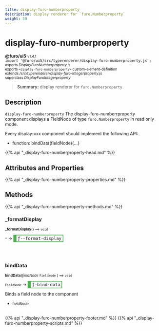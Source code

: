 ```yaml
---
title: display-furo-numberproperty
description: display renderer for `furo.Numberproperty`
weight: 50
---
```


# display-furo-numberproperty
**@furo/ui5** <small>v1.4.1</small>
<br>`import '@furo/ui5/src/typerenderer/display-furo-numberproperty.js';`<small>
<br>exports *DisplayFuroNumberproperty* js
<br>exports `<display-furo-numberproperty>` custom-element-definition
<br>extends */src/typerenderer/display-furo-integerproperty.js*
<br>superclass *DisplayFuroIntegerproperty*</small>

> **Summary:** display renderer for `furo.Numberproperty`

## Description

`display-furo-numberproperty`
The display-furo-numberrproperty component displays a FieldNode of type `furo.Numberproperty` in read only mode.

Every display-xxx component should implement the following API:
- function: bindData(fieldNode){...}

{{% api "_display-furo-numberproperty-head.md" %}}

## Attributes and Properties
{{% api "_display-furo-numberproperty-properties.md" %}}






## Methods
{{% api "_display-furo-numberproperty-methods.md" %}}


### **_formatDisplay**
<small>**_formatDisplay**() ⟹ `void`</small>

<small>`*`</small> →
<span  style="border-width:2px 2px 2px 10px; border-style: solid;border-color:  rgb(76, 175, 80);font-family:monospace; padding:2px 4px;">ƒ--format-display</span>



<br><br>

### **bindData**
<small>**bindData**(*fieldNode* `FieldNode` ) ⟹ `void`</small>

<small>`FieldNode` </small> →
<span  style="border-width:2px 2px 2px 10px; border-style: solid;border-color:  rgb(76, 175, 80);font-family:monospace; padding:2px 4px;">ƒ-bind-data</span>

Binds a field node to the component

- <small>fieldNode </small>
<br><br>





{{% api "_display-furo-numberproperty-footer.md" %}}
{{% api "_display-furo-numberproperty-scripts.md" %}}
